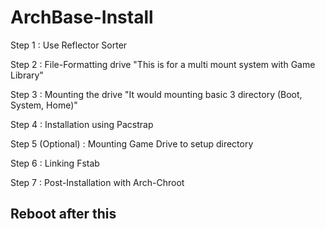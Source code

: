 # ArchBase-Install

Step 1 : Use Reflector Sorter

Step 2 : File-Formatting drive "This is for a multi mount system with Game Library"

Step 3 : Mounting the drive "It would mounting basic 3 directory (Boot, System, Home)"

Step 4 : Installation using Pacstrap

Step 5 (Optional) : Mounting Game Drive to setup directory

Step 6 : Linking Fstab

Step 7 : Post-Installation with Arch-Chroot

## Reboot after this
